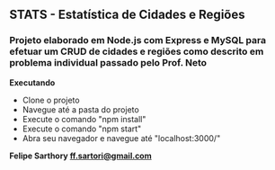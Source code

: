 ## STATS - Estatística de Cidades e Regiões
### Projeto elaborado em Node.js com Express e MySQL para efetuar um CRUD de cidades e regiões como descrito em problema individual passado pelo Prof. Neto

__Executando__
- Clone o projeto
- Navegue até a pasta do projeto
- Execute o comando "npm install"
- Execute o comando "npm start"
- Abra seu navegador e navegue até "localhost:3000/"

__Felipe Sarthory <ff.sartori@gmail.com>__
